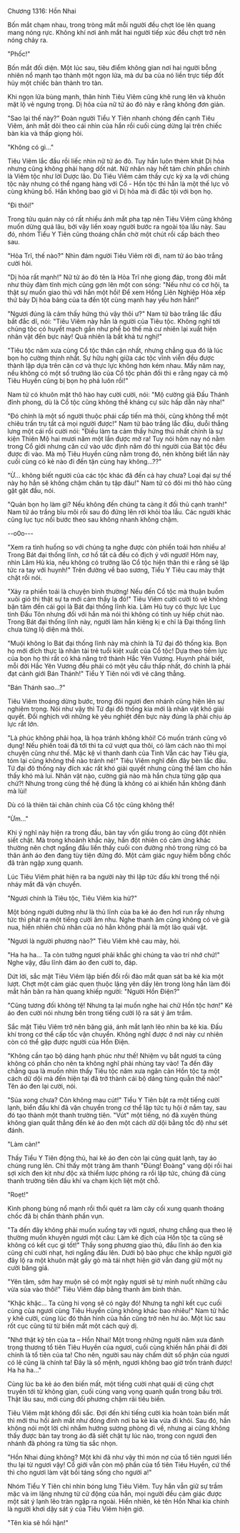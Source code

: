 




Chương 1316: Hồn Nhai


Bốn mắt chạm nhau, trong tròng mắt mỗi người đều chợt lóe lên quang mang nóng rực. Không khí nơi ánh mắt hai người tiếp xúc đều chợt trở nên nóng chảy ra.

"Phốc!"

Bốn mắt đối diện. Một lúc sau, tiêu điểm không gian nơi hai người bỗng nhiên nổ mạnh tạo thành một ngọn lửa, mà dư ba của nó liền trực tiếp đốt hủy một chiếc bàn thành tro tàn.

Khi ngọn lửa bùng mạnh, thân hình Tiêu Viêm cũng khẽ rung lên và khuôn mặt lộ vẻ ngưng trọng. Dị hỏa của nữ tử áo đỏ này e rằng không đơn giản.

"Sao lại thế này?" Đoàn người Tiểu Y Tiên nhanh chóng đến cạnh Tiêu Viêm, ánh mắt dõi theo cái nhìn của hắn rồi cuối cùng dừng lại trên chiếc bàn kia và thấp giọng hỏi.

"Không có gì…"

Tiêu Viêm lắc đầu rồi liếc nhìn nữ tử áo đỏ. Tuy hắn luôn thèm khát Dị hỏa nhưng cũng không phải hạng dốt nát. Nữ nhân này hết tám chín phần chính là Viêm tộc như lời Dược lão. Dù Tiêu Viêm cảm thấy cực kỳ xa lạ với chủng tộc này nhưng có thể ngang hàng với Cổ - Hồn tộc thì hẳn là một thế lực vô cùng khủng bố. Hắn không bao giờ vì Dị hỏa mà đi đắc tội với bọn họ.

"Đi thôi!"

Trong tửu quán này có rất nhiều ánh mắt pha tạp nên Tiêu Viêm cũng không muốn dừng quá lâu, bởi vậy liền xoay người bước ra ngoài tòa lầu này. Sau đó, nhóm Tiểu Y Tiên cũng thoáng chần chờ một chút rồi cấp bách theo sau.

"Hỏa Trĩ, thế nào?" Nhìn đám người Tiêu Viêm rời đi, nam tử áo bào trắng cười hỏi.

"Dị hỏa rất mạnh!" Nữ tử áo đỏ tên là Hỏa Trĩ nhẹ giọng đáp, trong đôi mắt như thủy đàm tĩnh mịch cũng gợn lên một con sóng: "Nếu như có cơ hội, ta thật sự muốn giao thủ với hắn một hồi! Để xem Hồng Liên Nghiệp Hỏa xếp thứ bảy Dị hỏa bảng của ta đến tột cùng mạnh hay yếu hơn hắn!"

"Ngươi đúng là cảm thấy hứng thú vậy thôi ư?" Nam tử bào trắng lắc đầu bất đắc dĩ, nói: "Tiêu Viêm này hẳn là người của Tiêu tộc. Không nghĩ tới chủng tộc có huyết mạch gần như phế bỏ thế mà cư nhiên lại xuất hiện nhân vật đến bực này! Quả nhiên là bất khả tư nghị!"

"Tiêu tộc năm xưa cùng Cổ tộc thân cận nhất, nhưng chẳng qua đó là lúc bọn họ cường thịnh nhất. Sự hữu nghị giữa các tộc vĩnh viễn đều được thành lập dựa trên căn cơ và thực lực không hơn kém nhau. Mấy năm nay, nếu không có một số trưởng lão của Cổ tộc phản đối thì e rằng ngay cả mộ Tiêu Huyền cũng bị bọn họ phá luôn rồi!"

Nam tử có khuôn mặt thô hào hay cười cười, nói: "Mộ cường giả Đấu Thánh đỉnh phong, dù là Cổ tộc cũng không thể kháng cự sức hấp dẫn này nha!"

"Đó chính là một số người thuộc phái cấp tiến mà thôi, cũng không thể một chiêu trấn trụ tất cả mọi người được!" Nam tử bào trắng lắc đầu, duỗi thẳng lưng một cái rồi cười nói: "Điều làm ta cảm thấy hứng thú nhất chính là sự kiện Thiên Mộ hai mươi năm một lần được mở ra! Tuy nói hôm nay nó nằm trong Cổ giới nhưng căn cứ vào ước định năm đó thì người của Bát tộc đều được đi vào. Mà mộ Tiêu Huyền cũng nằm trong đó, nên không biết lần này cuối cùng có kẻ nào đi đến tận cùng hay không…??"

"Ừ… không biết người của các tộc khác đã đến cả hay chưa? Loại đại sự thế này họ hẳn sẽ không chậm chân tụ tập đâu!" Nam tử có đôi mi thô hào cũng gật gật đầu, nói.

"Quản bọn họ làm gì? Nếu không đến chúng ta càng ít đối thủ cạnh tranh!" Nam tử áo trắng bĩu môi rồi sau đó đứng lên rời khỏi tòa lầu. Các người khác cũng lục tục nối bước theo sau không nhanh không chậm.

--o0o---

"Xem ra tình huống so với chúng ta nghe được còn phiền toái hơn nhiều a! Trong Bát đại thống lĩnh, cơ hồ tất cả đều có địch ý với ngươi! Hôm nay, nhìn Lâm Hủ kia, nếu không có trưởng lão Cổ tộc hiện thân thì e rằng sẽ lập tức ra tay với huynh!" Trên đường về bao sương, Tiểu Y Tiêu cau mày thật chặt rồi nói.

"Xảy ra phiền toái là chuyện bình thường! Nếu đến Cổ tộc mà thuận buồm xuôi gió thì thật sự ta mới cảm thấy lạ đó!" Tiêu Viêm cười cười tỏ vẻ không bận tâm đến cái gọi là Bát đại thống lĩnh kia. Lâm Hủ tuy có thực lực Lục tinh Đấu Tôn nhưng đối với hắn mà nói thì không có tính uy hiếp chút nào. Trong Bát đại thống lĩnh này, người làm hắn kiêng kị e chỉ là Đại thống lĩnh chưa từng lộ diện mà thôi.

"Muội không lo Bát đại thống lĩnh này mà chính là Tứ đại đô thống kia. Bọn họ mới đích thực là nhân tài trẻ tuổi kiệt xuất của Cổ tộc! Dựa theo tiềm lực của bọn họ thì rất có khả năng trở thành Hắc Yên Vương. Huynh phải biết, mỗi đời Hắc Yên Vương đều phải có một yêu cầu thấp nhất, đó chính là phải đạt cảnh giới Bán Thánh!" Tiểu Y Tiên nói với vẻ căng thẳng.

"Bán Thánh sao…?"

Tiêu Viêm thoáng dừng bước, trong đôi ngươi đen nhánh cũng hiện lên sự nghiêm trọng. Nói như vậy thì Tứ đại đô thống kia mới là nhân vật khó giải quyết. Đối nghịch với những kẻ yêu nghiệt đến bực này đúng là phải chịu áp lực rất lớn.

"Là phúc không phải họa, là họa tránh không khỏi! Có muốn tránh cũng vô dụng! Nếu phiền toái đã tới thì ta cứ vượt qua thôi, có làm cách nào thì mọi chuyện cũng như thế. Mặc kệ vì thanh danh của Tinh Vẫn các hay Tiêu gia, tóm lại cũng không thể nào tránh né!" Tiêu Viêm nghĩ đến đây bèn lắc đầu. Tứ đại đô thống này đích xác rất khó giải quyết nhưng cũng thể làm cho hắn thấy khó mà lui. Nhân vật nào, cường giả nào mà hắn chưa từng gặp qua chứ?! Nhưng trong cùng thế hệ đúng là không có ai khiến hắn không đánh mà lùi!

Dù có là thiên tài chân chính của Cổ tộc cũng không thể!

"Ừm…"

Khi ý nghĩ này hiện ra trong đầu, bàn tay vốn giấu trong áo cũng đột nhiên siết chặt. Mà trong khoảnh khắc này, hắn đột nhiên có cảm ứng khác thường nên chợt ngẩng đầu liền thấy cuối con đường nhỏ trong rừng có ba thân ảnh áo đen đang tùy tiện đứng đó. Một cảm giác nguy hiểm bỗng chốc đã tràn ngập xung quanh.

Lúc Tiêu Viêm phát hiện ra ba người này thì lập tức đấu khí trong thể nội nháy mắt đã vận chuyển.

"Ngươi chính là Tiêu tộc, Tiêu Viêm kia hử?"

Một bóng người dường như là thủ lĩnh của ba kẻ áo đen hơi run rẩy nhưng tức thì phát ra một tiếng cười âm nhu. Nghe thanh âm cũng không có vẻ già nua, hiển nhiên chủ nhân của nó hẳn không phải là một lão quái vật.

"Ngươi là người phương nào?" Tiêu Viêm khẽ cau mày, hỏi.

"Ha ha ha… Ta còn tưởng ngươi phải khắc ghi chúng ta vào trí nhớ chứ!" Nghe vậy, đầu lĩnh đám áo đen cười to, đáp.

Dứt lời, sắc mặt Tiêu Viêm lập biến đổi rồi đảo mắt quan sát ba kẻ kia một lượt. Chợt một cảm giác quen thuộc lặng yên dấy lên trong lòng hắn làm đôi mắt hắn băn ra hàn quang khiếp người: "Người Hồn Điện?"

"Cũng tương đối không tệ! Nhưng ta lại muốn nghe hai chữ Hồn tộc hơn!" Kẻ áo đen cười nói nhưng bên trong tiếng cười lộ ra sát ý âm trầm.

Sắc mặt Tiêu Viêm trở nên băng giá, ánh mắt lạnh lẽo nhìn ba kẻ kia. Đấu khí trong cơ thể cấp tốc vận chuyển. Không nghĩ được ở nơi này cư nhiên còn có thể gặp được người của Hồn Điện.

"Không cần tạo bộ dáng hạnh phúc như thế! Nhiệm vụ bắt ngươi ta cũng không có phần cho nên ta không nghĩ phải nhúng tay vào! Ta đến đây chẳng qua là muốn nhìn thấy Tiêu tộc năm xưa ngăn cản Hồn tộc ta một cách dữ dội mà đến hiện tại đã trở thành cái bộ dáng túng quẫn thế nào!" Tên áo đen lại cười, nói.

"Sủa xong chưa? Còn không mau cút!" Tiểu Y Tiên bật ra một tiếng cười lạnh, biển đấu khí đã vận chuyển trong cơ thể lập tức tụ hội ở nắm tay, sau đó tạo thành một thanh trường tiên. "Vút" một tiếng, nó đã xuyên thủng không gian quất thẳng đến kẻ áo đen một cách dữ dội bằng tốc độ như sét đánh.

"Làm càn!"

Thấy Tiểu Y Tiên động thủ, hai kẻ áo đen còn lại cũng quát lạnh, tay áo chúng rung lên. Chỉ thấy một tràng âm thanh "Đùng! Đoàng" vang dội rồi hai sợi xích đen kịt như độc xà thiểm lược phóng ra rồi lập tức, chúng đã cùng thanh trường tiên đấu khí va chạm kịch liệt một chỗ.

"Roẹt!"

Kình phong bùng nổ mạnh rồi thổi quét ra làm cây cối xung quanh thoáng chốc đã bị chấn thành phấn vụn.

"Ta đến đây không phải muốn xuống tay với ngươi, nhưng chẳng qua theo lệ thường muốn khuyên ngươi một câu: Làm kẻ địch của Hồn tộc ta cũng sẽ không có kết cục gì tốt!" Thấy song phương giao thủ, đầu lĩnh áo đen kia cũng chỉ cười nhạt, hơi ngẩng đầu lên. Dưới bộ bào phục che khắp người giờ đây lộ ra một khuôn mặt gầy gò mà tái nhợt hiện giờ vẫn đang giữ một nụ cười băng giá.

"Yên tâm, sớm hay muộn sẽ có một ngày ngươi sẽ tự mình nuốt những câu vừa sủa vào thôi!" Tiêu Viêm đáp bằng thanh âm bình thản.

"Khặc khặc… Ta cũng hi vọng sẽ có ngày đó! Nhưng ta nghĩ kết cục cuối cùng của ngươi cùng Tiêu Huyền cũng không khác bao nhiêu!" Nam tử hắc y khẽ cười, cùng lúc đó thân hình của hắn cũng trở nên hư ảo. Một lúc sau rốt cục cũng từ từ biến mất một cách quỷ dị.

"Nhớ thật kỹ tên của ta – Hồn Nhai! Một trong những người năm xưa đánh trọng thương tổ tiên Tiêu Huyền của ngươi, cuối cùng khiến hắn phải đi đời chính là tổ tiên của ta! Cho nên, người sau này chấm dứt số phận của ngươi có lẽ cũng là chính ta! Đây là số mệnh, ngươi không bao giờ trốn tránh được! Ha ha ha…"

Cùng lúc ba kẻ áo đen biến mất, một tiếng cười nhạt quái dị cũng chợt truyền tới từ không gian, cuối cùng vang vọng quanh quẩn trong bầu trời. Thật lâu sau, mới cùng đối phương chậm rãi tiêu biến.

Tiêu Viêm mặt không đổi sắc. Đợi đến khi tiếng cười kia hoàn toàn biến mất thì mới thu hồi ánh mắt như đóng đinh nơi ba kẻ kia vừa đi khỏi. Sau đó, hắn không nói một lời chỉ nhắm hướng sương phòng đi về, nhưng ai cũng không thấy được bàn tay trong áo đã siết chặt tự lúc nào, trong con ngươi đen nhánh đã phóng ra từng tia sắc nhọn.

"Hồn Nhai đúng không? Một khi đã như vậy thì món nợ của tổ tiên ngươi liền thu lại từ ngươi vậy! Cổ giới vẫn còn mộ phần của tổ tiên Tiêu Huyền, cứ thế thì cho ngươi làm vật bồi táng sống cho người a!"

Nhóm Tiểu Y Tiên chỉ nhìn bóng lưng Tiêu Viêm. Tuy hắn vẫn giữ sự trầm mặc và im lặng nhưng từ cử động của hắn, mọi người đều cảm giác được một sát ý lạnh lẽo tràn ngập ra ngoài. Hiển nhiên, kẻ tên Hồn Nhai kia chính là người khơi dậy sát ý của Tiêu Viêm hiện giờ.

"Tên kia sẽ hối hận!"




